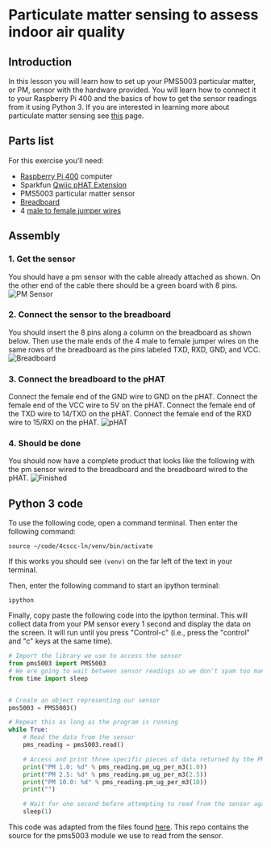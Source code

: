 # Particulate matter sensing to assess indoor air quality

## Introduction

In this lesson you will learn how to set up your PMS5003 particular matter, or
PM, sensor with the hardware provided. You will learn how to connect it to your
Raspberry Pi 400 and the basics of how to get the sensor readings from it using
Python 3. If you are interested in learning more about particulate matter
sensing see [this](https://en.wikipedia.org/wiki/Particulates) page.

## Parts list

For this exercise you'll need:
* [Raspberry Pi 400](https://www.sparkfun.com/products/17377) computer
* Sparkfun [Qwiic pHAT Extension](https://www.sparkfun.com/products/17512)
* PMS5003 particular matter sensor
* [Breadboard](https://www.sparkfun.com/products/12002)
* 4 [male to female jumper wires](https://www.sparkfun.com/products/9385)

## Assembly

### 1. Get the sensor

You should have a pm sensor with the cable already attached as shown. On the
other end of the cable there should be a green board with 8 pins.
![PM Sensor](images/pm-sensor-sensor.jpeg)

### 2. Connect the sensor to the breadboard
You should insert the 8 pins along a column on the breadboard as shown below.
Then use the male ends of the 4 male to female jumper wires on the same rows of
the breadboard as the pins labeled TXD, RXD, GND, and VCC.
![Breadboard](images/pm-sensor-breadboard.jpeg)

### 3. Connect the breadboard to the pHAT
Connect the female end of the GND wire to GND on the pHAT. Connect the female
end of the VCC wire to 5V on the pHAT. Connect the female end of the TXD wire
to 14/TXO on the pHAT. Connect the female end of the RXD wire to 15/RXI on the
pHAT.
![pHAT](images/pm-sensor-pHAT.jpeg)

### 4. Should be done
You should now have a complete product that looks like the following with the
pm sensor wired to the breadboard and the breadboard wired to the pHAT.
![Finished](images/pm-sensor-complete.jpeg)

## Python 3 code

To use the following code, open a command terminal. Then enter the following command:

```
source ~/code/4cscc-ln/venv/bin/activate
```

If this works you should see `(venv)` on the far left of the text in
your terminal.

Then, enter the following command to start an ipython terminal:

```
ipython
```

Finally, copy paste the following code into the ipython terminal. This will collect data from your PM sensor every 1 second and display the data on the screen. It will run until you press "Control-c" (i.e., press the "control" and "c" keys at the same time).

```python
# Import the library we use to access the sensor
from pms5003 import PMS5003
# We are going to wait between sensor readings so we don't spam too many
from time import sleep


# Create an object representing our sensor
pms5003 = PMS5003()

# Repeat this as long as the program is running
while True:
    # Read the data from the sensor
    pms_reading = pms5003.read()

    # Access and print three specific pieces of data returned by the PM sensor
    print("PM 1.0: %d" % pms_reading.pm_ug_per_m3(1.0))
    print("PM 2.5: %d" % pms_reading.pm_ug_per_m3(2.5))
    print("PM 10.0: %d" % pms_reading.pm_ug_per_m3(10))
    print("")

    # Wait for one second before attempting to read from the sensor again
    sleep(1)

```

This code was adapted from the files found
[here](https://github.com/pimoroni/pms5003-python/tree/master/examples). This
repo contains the source for the pms5003 module we use to read from the sensor.

